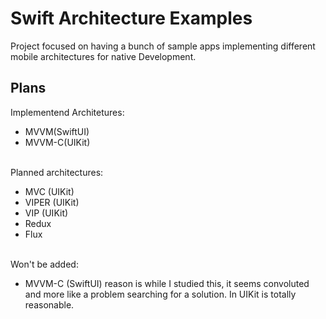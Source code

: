 # Swift Architecture Examples
Project focused on having a bunch of sample apps implementing different mobile architectures for native Development.

## Plans

Implementend Architetures:

- MVVM(SwiftUI)
- MVVM-C(UIKit)

<br>
Planned architectures:

- MVC (UIKit)
- VIPER (UIKit)
- VIP (UIKit)
- Redux
- Flux

<br>
Won't be added:

- MVVM-C (SwiftUI) reason is while I studied this, it seems convoluted and more like a problem searching for a solution. In UIKit is totally reasonable.



